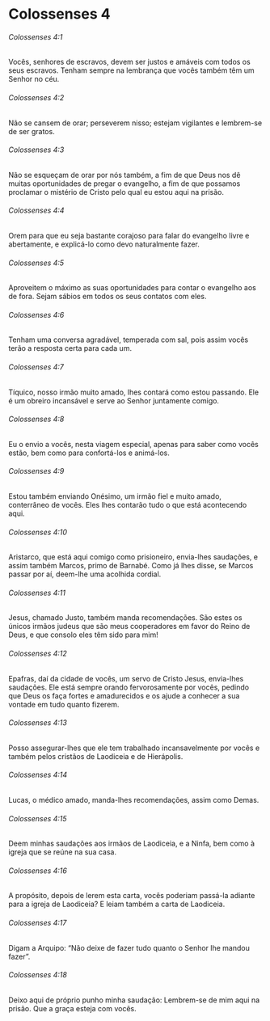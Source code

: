 # Colossenses 4

###### Colossenses 4:1

Vocês, senhores de escravos, devem ser justos e amáveis com todos os seus escravos. Tenham sempre na lembrança que vocês também têm um Senhor no céu.

###### Colossenses 4:2

Não se cansem de orar; perseverem nisso; estejam vigilantes e lembrem-se de ser gratos.

###### Colossenses 4:3

Não se esqueçam de orar por nós também, a fim de que Deus nos dê muitas oportunidades de pregar o evangelho, a fim de que possamos proclamar o mistério de Cristo pelo qual eu estou aqui na prisão.

###### Colossenses 4:4

Orem para que eu seja bastante corajoso para falar do evangelho livre e abertamente, e explicá-lo como devo naturalmente fazer.

###### Colossenses 4:5

Aproveitem o máximo as suas oportunidades para contar o evangelho aos de fora. Sejam sábios em todos os seus contatos com eles.

###### Colossenses 4:6

Tenham uma conversa agradável, temperada com sal, pois assim vocês terão a resposta certa para cada um.

###### Colossenses 4:7

Tíquico, nosso irmão muito amado, lhes contará como estou passando. Ele é um obreiro incansável e serve ao Senhor juntamente comigo.

###### Colossenses 4:8

Eu o envio a vocês, nesta viagem especial, apenas para saber como vocês estão, bem como para confortá-los e animá-los.

###### Colossenses 4:9

Estou também enviando Onésimo, um irmão fiel e muito amado, conterrâneo de vocês. Eles lhes contarão tudo o que está acontecendo aqui.

###### Colossenses 4:10

Aristarco, que está aqui comigo como prisioneiro, envia-lhes saudações, e assim também Marcos, primo de Barnabé. Como já lhes disse, se Marcos passar por aí, deem-lhe uma acolhida cordial.

###### Colossenses 4:11

Jesus, chamado Justo, também manda recomendações. São estes os únicos irmãos judeus que são meus cooperadores em favor do Reino de Deus, e que consolo eles têm sido para mim!

###### Colossenses 4:12

Epafras, daí da cidade de vocês, um servo de Cristo Jesus, envia-lhes saudações. Ele está sempre orando fervorosamente por vocês, pedindo que Deus os faça fortes e amadurecidos e os ajude a conhecer a sua vontade em tudo quanto fizerem.

###### Colossenses 4:13

Posso assegurar-lhes que ele tem trabalhado incansavelmente por vocês e também pelos cristãos de Laodiceia e de Hierápolis.

###### Colossenses 4:14

Lucas, o médico amado, manda-lhes recomendações, assim como Demas.

###### Colossenses 4:15

Deem minhas saudações aos irmãos de Laodiceia, e a Ninfa, bem como à igreja que se reúne na sua casa.

###### Colossenses 4:16

A propósito, depois de lerem esta carta, vocês poderiam passá-la adiante para a igreja de Laodiceia? E leiam também a carta de Laodiceia.

###### Colossenses 4:17

Digam a Arquipo: “Não deixe de fazer tudo quanto o Senhor lhe mandou fazer”.

###### Colossenses 4:18

Deixo aqui de próprio punho minha saudação: Lembrem-se de mim aqui na prisão. Que a graça esteja com vocês.

